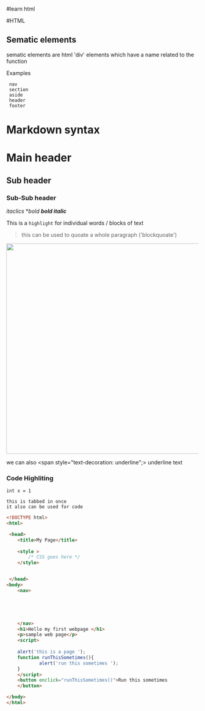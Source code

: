 #learn html

#HTML
## Sematic elements

sematic elements are html 'div' elements which have a name related to the function 

Examples

     nav
     section 
     aside 
     header 
     footer 
# Markdown syntax

# Main header
## Sub header 
### Sub-Sub header


*itaclics*
**bold*
***bold italic***

This is a `highlight` for individual words / blocks of text
> this can be used to quoate a whole paragraph ('blockquoate')

<img src="https://www.telegraph.co.uk/content/dam/technology/2018/06/19/EU-internet-meme_trans_NvBQzQNjv4BqpJliwavx4coWFCaEkEsb3pVDAZXwknrCGX2X3jMDFdw.PNG?imwidth=450" width= "550" />

we can also <span style="text-decoration: underline";> underline </span> text 


### Code Highliting 
```
int x = 1
```
	this is tabbed in once
	it also can be used for code


```html
<!DOCTYPE html>
<html>

 <head>
 	<title>My Page</title>
 
 	<style >
 		/* CSS goes here */
 	</style>


 </head>
<body>
	<nav>
		




	</nav>
	<h1>Hello my first webpage </h1>
	<p>sample web page</p>
	<script>
	
	alert('this is a page ');
	function runThisSometimes(){
			alert('run this sometimes ');
	}
	</script>
	<button onclick="runThisSometimes()">Run this sometimes
	</button>

</body>
</html>
```